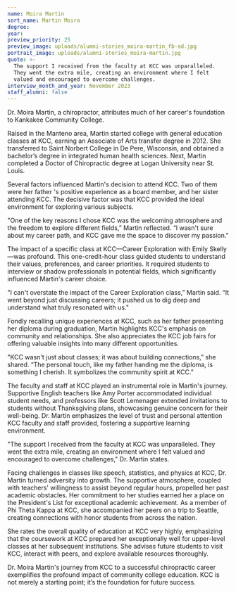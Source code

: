 ```yaml
---
name: Moira Martin
sort_name: Martin Moira
degree:
year:
preview_priority: 25
preview_image: uploads/alumni-stories_moira-martin_fb-ad.jpg
portrait_image: uploads/alumni-stories_moira-martin.jpg
quote: >-
  The support I received from the faculty at KCC was unparalleled.
  They went the extra mile, creating an environment where I felt
  valued and encouraged to overcome challenges.
interview_month_and_year: November 2023
staff_alumni: false
---
```


Dr. Moira Martin, a chiropractor, attributes much of her career's foundation to Kankakee Community College.

Raised in the Manteno area, Martin started college with general education classes at KCC, earning an Associate of Arts transfer degree in 2012. She transferred to Saint Norbert College in De Pere, Wisconsin, and obtained a bachelor’s degree in integrated human health sciences. Next, Martin completed a Doctor of Chiropractic degree at Logan University near St. Louis.

Several factors influenced Martin's decision to attend KCC. Two of them were her father 's positive experience as a board member, and her sister attending KCC. The decisive factor was that KCC provided the ideal environment for exploring various subjects.

"One of the key reasons I chose KCC was the welcoming atmosphere and the freedom to explore different fields,” Martin reflected. “I wasn't sure about my career path, and KCC gave me the space to discover my passion."

The impact of a specific class at KCC—Career Exploration with Emily Skelly—was profound. This one-credit-hour class guided students to understand their values, preferences, and career priorities. It required students to interview or shadow professionals in potential fields, which significantly influenced Martin's career choice.

"I can't overstate the impact of the Career Exploration class,” Martin said. “It went beyond just discussing careers; it pushed us to dig deep and understand what truly resonated with us."

Fondly recalling unique experiences at KCC, such as her father presenting her diploma during graduation, Martin highlights KCC's emphasis on community and relationships. She also appreciates the KCC job fairs for offering valuable insights into many different opportunities.

"KCC wasn't just about classes; it was about building connections,” she shared. “The personal touch, like my father handing me the diploma, is something I cherish. It symbolizes the community spirit at KCC."

The faculty and staff at KCC played an instrumental role in Martin's journey. Supportive English teachers like Amy Porter accommodated individual student needs, and professors like Scott Lemenager extended invitations to students without Thanksgiving plans, showcasing genuine concern for their well-being. Dr. Martin emphasizes the level of trust and personal attention KCC faculty and staff provided, fostering a supportive learning environment.

"The support I received from the faculty at KCC was unparalleled. They went the extra mile, creating an environment where I felt valued and encouraged to overcome challenges," Dr. Martin states.

Facing challenges in classes like speech, statistics, and physics at KCC, Dr. Martin turned
adversity into growth. The supportive atmosphere, coupled with teachers' willingness to assist beyond regular hours, propelled her past academic obstacles. Her commitment to her studies earned her a place on the President's List for exceptional academic achievement. As a member of Phi Theta Kappa at KCC, she accompanied her peers on a trip to Seattle, creating connections with honor students from across the nation.

She rates the overall quality of education at KCC very highly, emphasizing that the
coursework at KCC prepared her exceptionally well for upper-level classes at her subsequent institutions. She advises future students to visit KCC, interact with peers, and explore available resources thoroughly.

Dr. Moira Martin's journey from KCC to a successful chiropractic career exemplifies the profound impact of community college education. KCC is not merely a starting point; it’s the foundation for future success.
